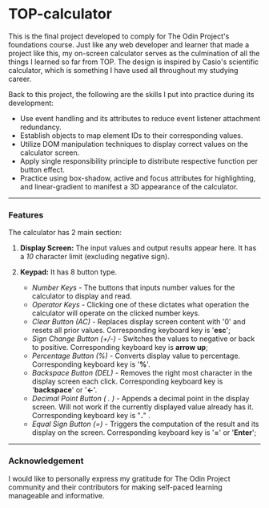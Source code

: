 # TOP-calculator
This is the final project developed to comply for The Odin Project's foundations course. Just like any web developer and learner that made a project like this, my on-screen calculator serves as the culmination of all the things I learned so far from TOP. The design is inspired by Casio's scientific calculator, which is something I have used all throughout my studying career. 

Back to this project, the following are the skills I put into practice during its development:

* Use event handling and its attributes to reduce event listener attachment redundancy.
* Establish objects to map element IDs to their corresponding values.
* Utilize DOM manipulation techniques to display correct values on the calculator screen.
* Apply single responsibility principle to distribute respective function per button effect.
* Practice using box-shadow, active and focus attributes for highlighting, and linear-gradient to manifest a 3D appearance of the calculator.

---

### Features

The calculator has 2 main section:

1. **Display Screen:** The input values and output results appear here. It has a *10* character limit (excluding negative sign).

2. **Keypad:** It has 8 button type.
    * *Number Keys* - The buttons that inputs number values for the calculator to display and read.
    * *Operator Keys* - Clicking one of these dictates what operation the calculator will operate on the clicked number keys.
    * *Clear Button (AC)* - Replaces display screen content with '0' and resets all prior values. Corresponding keyboard key is '**esc**';
    * *Sign Change Button (+/-)* - Switches the values to negative or back to positive. Corresponding keyboard key is **arrow up**;
    * *Percentage Button (%)* - Converts display value to percentage. Corresponding keyboard key is '**%**'.
    * *Backspace Button (DEL)* - Removes the right most character in the display screen each click. Corresponding keyboard key is '**backspace**' or '**←**'.
    * *Decimal Point Button ( . )* - Appends a decimal point in the display screen. Will not work if the currently displayed value already has it. Corresponding keyboard key is "**.**" .
    * *Equal Sign Button (=)* - Triggers the computation of the result and its display on the screen. Corresponding keyboard key is '**=**' or '**Enter**';

---

### Acknowledgement

I would like to personally express my gratitude for The Odin Project community and their contributors for making self-paced learning manageable and informative.

